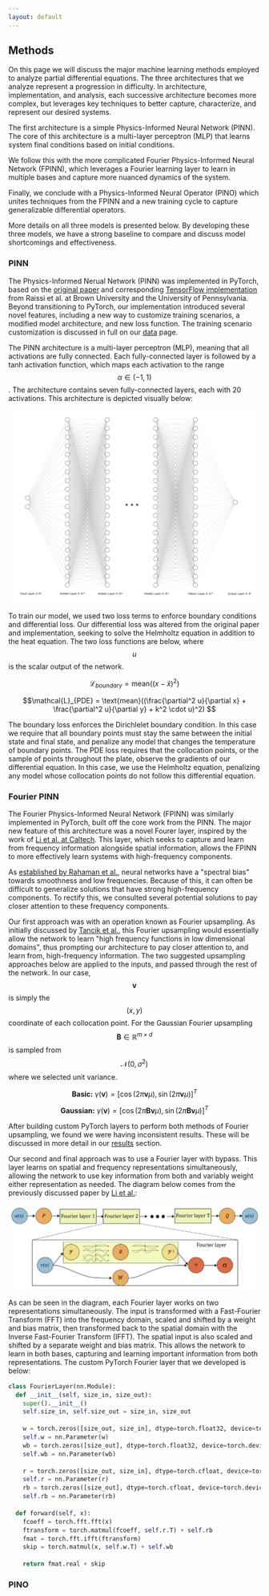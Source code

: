 ```yaml
---
layout: default
---
```


## Methods
On this page we will discuss the major machine learning methods employed to analyze partial differential equations. The three architectures that we analyze represent a progression in difficulty. In architecture, implementation, and analysis, each successive architecture becomes more complex, but leverages key techniques to better capture, characterize, and represent our desired systems.

The first architecture is a simple Physics-Informed Neural Network (PINN). The core of this architecture is a multi-layer perceptron (MLP) that learns system final conditions based on initial conditions. 

We follow this with the more complicated Fourier Physics-Informed Neural Network (FPINN), which leverages a Fourier learning layer to learn in multiple bases and capture more nuanced dynamics of the system. 

Finally, we conclude with a Physics-Informed Neural Operator (PINO) which unites techniques from the FPINN and a new training cycle to capture generalizable differential operators. 

More details on all three models is presented below. By developing these three models, we have a strong baseline to compare and discuss model shortcomings and effectiveness.  

### PINN

The Physics-Informed Nerual Network (PINN) was implemented in PyTorch, based on the [original paper](https://arxiv.org/abs/1711.10561) and corresponding [TensorFlow implementation](https://github.com/314arhaam/heat-pinn/blob/main/codes/heatman.ipynb) from Raissi et al. at Brown University and the University of Pennsylvania. Beyond transitioning to PyTorch, our implementation introduced several novel features, including a new way to customize training scenarios, a modified model architecture, and new loss function. The training scenario customization is discussed in full on our [data](./data.md) page. 

The PINN architecture is a multi-layer perceptron (MLP), meaning that all activations are fully connected. Each fully-connected layer is followed by a tanh activation function, which maps each activation to the range $$\alpha \in (-1, 1)$$. The architecture contains seven fully-connected layers, each with 20 activations. This architecture is depicted visually below:

![PINN Diagram](/assets/imgs/MLP_diagram.png)

To train our model, we used two loss terms to enforce boundary conditions and differential loss. Our differential loss was altered from the original paper and implementation, seeking to solve the Helmholtz equation in addition to the heat equation. The two loss functions are below, where $$u$$ is the scalar output of the network.

$$\mathcal{L}_{boundary} = \text{mean}((x - \hat{x})^{2}) $$

$$\mathcal{L}_{PDE} = \text{mean}((\frac{\partial^2 u}{\partial x} + \frac{\partial^2 u}{\partial y} + k^2 \cdot u)^2) $$

The boundary loss enforces the Dirichlelet boundary condition. In this case we require that all boundary points must stay the same between the initial state and final state, and penalize any model that changes the temperature of boundary points. The PDE loss requires that the collocation points, or the sample of points throughout the plate, observe the gradients of our differential equation. In this case, we use the Helmholtz equation, penalizing any model whose collocation points do not follow this differential equation.

### Fourier PINN

The Fourier Physics-Informed Neural Network (FPINN) was similarly implemented in PyTorch, built off the core work from the PINN. The major new feature of this architecture was a novel Fourer layer, inspired by the work of [Li et al. at Caltech](https://arxiv.org/abs/2010.08895). This layer, which seeks to capture and learn from frequency information alongside spatial information, allows the FPINN to more effectively learn systems with high-frequency components. 

As [established by Rahaman et al.](https://arxiv.org/abs/1806.08734), neural networks have a "spectral bias" towards smoothness and low frequencies. Because of this, it can often be difficult to generalize solutions that have strong high-frequency components. To rectify this, we consulted several potential solutions to pay closer attention to these frequency components. 

Our first approach was with an operation known as Fourier upsampling. As initially discussed by [Tancik et al.](https://arxiv.org/abs/2006.10739), this Fourier upsampling would essentially allow the network to learn "high frequency functions in low dimensional domains", thus prompting our architecture to pay closer attention to, and learn from, high-frequency information. The two suggested upsampling approaches below are applied to the inputs, and passed through the rest of the network. In our case, $$\mathbf{v}$$ is simply the $$(x,y)$$ coordinate of each collocation point. For the Gaussian Fourier upsampling $$\mathbf{B} \in \mathbb{R}^{m \times d}$$ is sampled from $$\mathcal{N}(0, \sigma^2)$$ where we selected unit variance. 

$$\textbf{Basic:} \: \gamma(\mathbf{v}) = \left[\cos(2\pi \mathbf{v} \mu), \sin(2\pi \mathbf{v} \mu)\right]^{T}$$

$$\textbf{Gaussian:} \: \gamma(\mathbf{v}) = \left[\cos(2\pi \mathbf{B} \mathbf{v} \mu), \sin(2\pi \mathbf{B} \mathbf{v} \mu)\right]^{T}$$

After building custom PyTorch layers to perform both methods of Fourier upsampling, we found we were having inconsistent results. These will be discussed in more detail in our [results](./results.md) section. 

Our second and final approach was to use a Fourier layer with bypass. This layer learns on spatial and frequency representations simultaneously, allowing the network to use key information from both and variably weight either representation as needed. The diagram below comes from the previously discussed paper by [Li et al.](https://arxiv.org/abs/2010.08895): 

![Fourier Layer Diagram](/assets/imgs/Fourier_layer_diagram.png)

As can be seen in the diagram, each Fourier layer works on two representations simultaneously. The input is transformed with a Fast-Fourier Transform (FFT) into the frequency domain, scaled and shifted by a weight and bias matrix, then transformed back to the spatial domain with the Inverse Fast-Fourier Transform (IFFT). The spatial input is also scaled and shifted by a separate weight and bias matrix. This allows the network to learn in both bases, capturing and learning important information from both representations. The custom PyTorch Fourier layer that we developed is below: 

```python
class FourierLayer(nn.Module):
  def __init__(self, size_in, size_out):
    super().__init__()
    self.size_in, self.size_out = size_in, size_out

    w = torch.zeros([size_out, size_in], dtype=torch.float32, device=torch.device('cuda'))
    self.w = nn.Parameter(w)
    wb = torch.zeros([size_out], dtype=torch.float32, device=torch.device('cuda'))
    self.wb = nn.Parameter(wb)

    r = torch.zeros([size_out, size_in], dtype=torch.cfloat, device=torch.device('cuda'))
    self.r = nn.Parameter(r)
    rb = torch.zeros([size_out], dtype=torch.cfloat, device=torch.device('cuda'))
    self.rb = nn.Parameter(rb)

  def forward(self, x):
    fcoeff = torch.fft.fft(x)
    ftransform = torch.matmul(fcoeff, self.r.T) + self.rb
    fmat = torch.fft.ifft(ftransform)
    skip = torch.matmul(x, self.w.T) + self.wb

    return fmat.real + skip
```

### PINO
